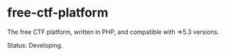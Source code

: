 # free-ctf-platform

The free CTF platform, written in PHP, and compatible with =>5.3 versions.

Status: Developing.
